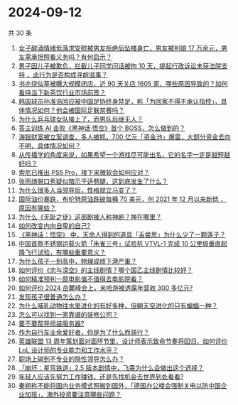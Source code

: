 # 2024-09-12

共 30 条

<!-- BEGIN ZHIHUVIDEO -->
<!-- 最后更新时间 Thu Sep 12 2024 00:13:23 GMT+0800 (China Standard Time) -->
1. [女子醉酒情绪低落求安慰被男友拒绝后坠楼身亡，男友被判赔 17 万余元，男友需承担照看义务吗？有何启示？](https://www.zhihu.com/question/666824181)
1. [男子因儿子被欺负，拦截儿子同学问话被拘 10 天，提起行政诉讼未获法院支持 ，此行为是否构成寻衅滋事？](https://www.zhihu.com/question/666756976)
1. [书亦烧仙草被曝大规模闭店，近 90 天关店 1605 家，哪些原因导致的？如何看待当下新茶饮行业市场前景？](https://www.zhihu.com/question/666777494)
1. [韩国球员孙准浩回应被中国足协终身禁足，称「为回家不得不承认指控」，具体情况如何？他会被国际足联禁赛吗？](https://www.zhihu.com/question/666868772)
1. [为什么乒乓球女队接上了，而男队后继无人？](https://www.zhihu.com/question/663580039)
1. [答主训练 AI 击败《黑神话·悟空》首个 BOSS，怎么做到的？](https://www.zhihu.com/question/665989288)
1. [海银财富被立案调查，多人被抓，700 亿元「资金池」爆雷，大部分资金去向不明，具体情况如何？](https://www.zhihu.com/question/666843400)
1. [从传播学的角度来说，如果希望一个游戏尽可能出名，它的名字一定是越短越好吗？](https://www.zhihu.com/question/632726275)
1. [索尼已推出 PS5 Pro，接下来微软会如何应对？](https://www.zhihu.com/question/666746167)
1. [张雨绮脱口秀疑似暗示于适劈腿，这到底发生了什么？](https://www.zhihu.com/question/666795119)
1. [为什么很多人当领导后，性格就立马变了？](https://www.zhihu.com/question/666583285)
1. [国际油价暴跌，布伦特原油跌破每桶 70 美元，创 2021 年 12 月以来新低 ，原因有哪些？](https://www.zhihu.com/question/666822284)
1. [为什么《无耻之徒》这部剧被人称神剧？神在哪里？](https://www.zhihu.com/question/29584691)
1. [如何改变内向自卑的自己?](https://www.zhihu.com/question/666764520)
1. [《黑神话：悟空》 中，天命人得到的道具「舌尝思」为什么少了一颗莲子？](https://www.zhihu.com/question/666506718)
1. [中国首款不锈钢运载火箭「朱雀三号」试验机 VTVL-1 完成 10 公里级垂直起降飞行试验，有哪些重要意义？](https://www.zhihu.com/question/666841762)
1. [为什么孩子一到高中，物理成绩下滑严重？](https://www.zhihu.com/question/624334272)
1. [如何评价《恋与深空》的主线剧情？哪个国乙主线剧情比较好？](https://www.zhihu.com/question/666489323)
1. [如何精准预判一部电影值不值得去电影院看？](https://www.zhihu.com/question/666450847)
1. [如何评价 2024 岳麓峰会上，米哈游被透露年营收 300 多亿元?](https://www.zhihu.com/question/666723109)
1. [发现孩子很普通怎么办？](https://www.zhihu.com/question/412620700)
1. [为什么哺乳动物往水里进化的有好多种，但朝天空进化的只有蝙蝠一种？](https://www.zhihu.com/question/666508327)
1. [怎么可以找到一家靠谱的装修公司？](https://www.zhihu.com/question/647058986)
1. [要不要帮导师装服务器?](https://www.zhihu.com/question/666121717)
1. [作为自行车业余爱好者，你是为了什么而骑行？](https://www.zhihu.com/question/664461957)
1. [英雄联盟 13 周年策划面对面环节里，设计师表示致命节奏将回归，如何评价 LoL 设计师的专业能力和工作水平？](https://www.zhihu.com/question/666499239)
1. [职场上碰到不专业的隐性领导怎么办？](https://www.zhihu.com/question/665937751)
1. [「崩坏：星穹铁道」2.5 版本剧情中，飞霄为什么会做出这个选择？](https://www.zhihu.com/question/666761402)
1. [年轻人应该先努力工作赚钱，还是先找机会去世界到处看看?](https://www.zhihu.com/question/666459340)
1. [秦朔称不能将国内业务模式照搬到国外，「德国办公楼会强制关电以防中国企业加班」，海外投资要注意哪些问题？](https://www.zhihu.com/question/666733371)
<!-- END ZHIHUVIDEO -->
